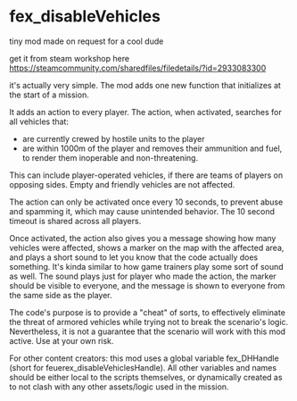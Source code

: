 # fex_disableVehicles
tiny mod made on request for a cool dude

get it from steam workshop here
https://steamcommunity.com/sharedfiles/filedetails/?id=2933083300


it's actually very simple. The mod adds one new function that initializes at the start of a mission. 


It adds an action to every player.
The action, when activated, searches for all vehicles that:
- are currently crewed by hostile units to the player
- are within 1000m of the player
and removes their ammunition and fuel, to render them inoperable and non-threatening.

This can include player-operated vehicles, if there are teams of players on opposing sides.
Empty and friendly vehicles are not affected.

The action can only be activated once every 10 seconds, to prevent abuse and spamming it, which may cause unintended behavior. The 10 second timeout is shared across all players.

Once activated, the action also gives you a message showing how many vehicles were affected, shows a marker on the map with the affected area, and plays a short sound to let you know that the code actually does something. It's kinda similar to how game trainers play some sort of sound as well.
The sound plays just for player who made the action, the marker should be visible to everyone, and the message is shown to everyone from the same side as the player.

The code's purpose is to provide a "cheat" of sorts, to effectively eliminate the threat of armored vehicles while trying not to break the scenario's logic.
Nevertheless, it is not a guarantee that the scenario will work with this mod active. Use at your own risk.

For other content creators: this mod uses a global variable fex_DHHandle (short for feuerex_disableVehiclesHandle). All other variables and names should be either local to the scripts themselves, or dynamically created as to not clash with any other assets/logic used in the mission.
